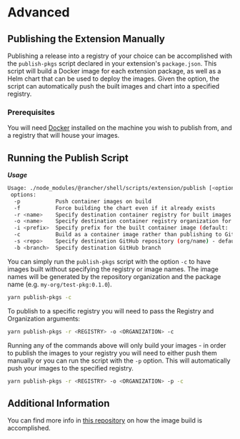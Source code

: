 # Advanced

## Publishing the Extension Manually

Publishing a release into a registry of your choice can be accomplished with the `publish-pkgs` script declared in your extension's `package.json`. This script will build a Docker image for each extension package, as well as a Helm chart that can be used to deploy the images. Given the option, the script can automatically push the built images and chart into a specified registry.

### Prerequisites

You will need [Docker](https://docs.docker.com/get-docker/) installed on the machine you wish to publish from, and a registry that will house your images.

## Running the Publish Script

___Usage___
```sh
Usage: ./node_modules/@rancher/shell/scripts/extension/publish [<options>] [plugins]
 options:
  -p           Push container images on build
  -f           Force building the chart even if it already exists
  -r <name>    Specify destination container registry for built images
  -o <name>    Specify destination container registry organization for built images
  -i <prefix>  Specify prefix for the built container image (default: 'ui-extension-')
  -c           Build as a container image rather than publishing to Github
  -s <repo>    Specify destination GitHub repository (org/name) - defaults to the git origin
  -b <branch>  Specify destination GitHub branch
```

You can simply run the `publish-pkgs` script with the option `-c` to have images built without specifying the registry or image names. The image names will be generated by the repository organization and the package name (e.g. `my-org/test-pkg:0.1.0`).

```sh
yarn publish-pkgs -c
```

To publish to a specific registry you will need to pass the Registry and Organization arguments:

```sh
yarn publish-pkgs -r <REGISTRY> -o <ORGANIZATION> -c
```

Running any of the commands above will only build your images - in order to publish the images to your registry you will need to either push them manually or you can run the script with the `-p` option. This will automatically push your images to the specified registry.

```sh
yarn publish-pkgs -r <REGISTRY> -o <ORGANIZATION> -p -c
```

## Additional Information

You can find more info in [this repository](https://github.com/rancher/ui-plugin-server#ui-plugin-server) on how the image build is accomplished.
